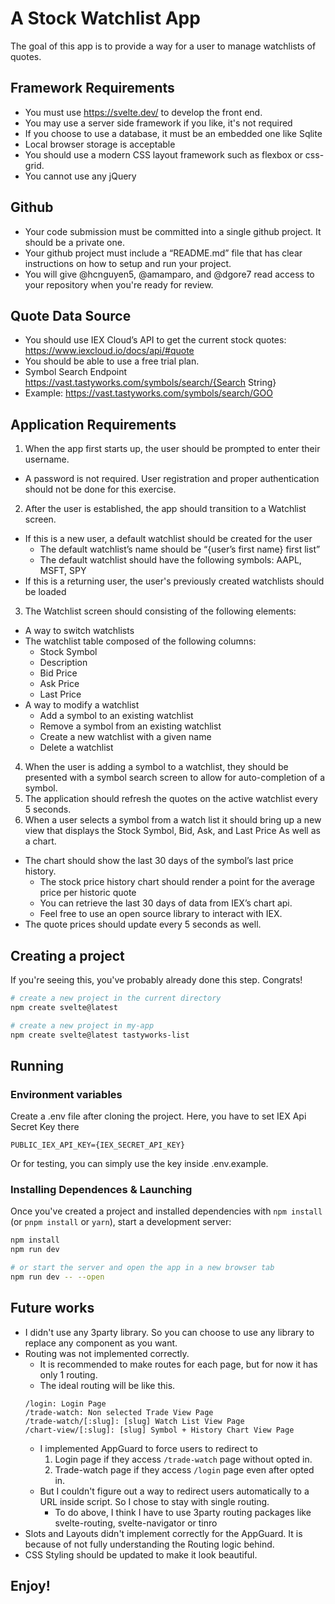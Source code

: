 # A Stock Watchlist App
The goal of this app is to provide a way for a user to manage watchlists of quotes.

## Framework Requirements
- You must use https://svelte.dev/ to develop the front end.
- You may use a server side framework if you like, it's not required
- If you choose to use a database, it must be an embedded one like Sqlite
- Local browser storage is acceptable
- You should use a modern CSS layout framework such as flexbox or css-grid.
- You cannot use any jQuery

## Github
- Your code submission must be committed into a single github project. It should be a private one.
- Your github project must include a “README.md” file that has clear instructions on how to setup and run your project.
- You will give @hcnguyen5, @amamparo, and @dgore7 read access to your repository when you're ready for review.

## Quote Data Source
- You should use IEX Cloud’s API to get the current stock quotes: https://www.iexcloud.io/docs/api/#quote
- You should be able to use a free trial plan.
- Symbol Search Endpoint
https://vast.tastyworks.com/symbols/search/{Search String}
- Example: https://vast.tastyworks.com/symbols/search/GOO


## Application Requirements
1. When the app first starts up, the user should be prompted to enter their username.
- A password is not required. User registration and proper authentication should not be done for this exercise.
2. After the user is established, the app should transition to a Watchlist screen.
- If this is a new user, a default watchlist should be created for the user
  - The default watchlist’s name should be “{user’s first name} first list”
  - The default watchlist should have the following symbols: AAPL, MSFT, SPY
- If this is a returning user, the user's previously created watchlists should be loaded
3. The Watchlist screen should consisting of the following elements:
- A way to switch watchlists
- The watchlist table composed of the following columns:
  - Stock Symbol
  - Description
  - Bid Price
  - Ask Price
  - Last Price
- A way to modify a watchlist
  - Add a symbol to an existing watchlist
  - Remove a symbol from an existing watchlist
  - Create a new watchlist with a given name
  - Delete a watchlist
4. When the user is adding a symbol to a watchlist, they should be presented with a symbol search screen to allow for auto-completion of a symbol.
5. The application should refresh the quotes on the active watchlist every 5 seconds.
6. When a user selects a symbol from a watch list it should bring up a new view that displays the Stock Symbol, Bid, Ask, and Last Price As well as a chart.
- The chart should show the last 30 days of the symbol’s last price history.
  - The stock price history chart should render a point for the average price per historic quote
  - You can retrieve the last 30 days of data from IEX’s chart api.
  - Feel free to use an open source library to interact with IEX.
- The quote prices should update every 5 seconds as well.


## Creating a project

If you're seeing this, you've probably already done this step. Congrats!

```bash
# create a new project in the current directory
npm create svelte@latest

# create a new project in my-app
npm create svelte@latest tastyworks-list
```

## Running

### Environment variables
Create a .env file after cloning the project.
Here, you have to set IEX Api Secret Key there
```
PUBLIC_IEX_API_KEY={IEX_SECRET_API_KEY}
```
Or for testing, you can simply use the key inside .env.example.

### Installing Dependences & Launching
Once you've created a project and installed dependencies with `npm install` (or `pnpm install` or `yarn`), start a development server:

```bash
npm install
npm run dev

# or start the server and open the app in a new browser tab
npm run dev -- --open
```

## Future works
- I didn't use any 3party library. So you can choose to use any library to replace any component as you want.
- Routing was not implemented correctly.
  - It is recommended to make routes for each page, but for now it has only 1 routing.
  - The ideal routing will be like this.
  ```
  /login: Login Page
  /trade-watch: Non selected Trade View Page
  /trade-watch/[:slug]: [slug] Watch List View Page
  /chart-view/[:slug]: [slug] Symbol + History Chart View Page
  ```
  - I implemented AppGuard to force users to redirect to
    1. Login page if they access `/trade-watch` page without opted in.
    2. Trade-watch page if they access `/login` page even after opted in.
  - But I couldn't figure out a way to redirect users automatically to a URL inside script. So I chose to stay with single routing.
    - To do above, I think I have to use 3party routing packages like svelte-routing, svelte-navigator or tinro
- Slots and Layouts didn't implement correctly for the AppGuard. It is because of not fully understanding the Routing logic behind.
- CSS Styling should be updated to make it look beautiful.

## Enjoy!